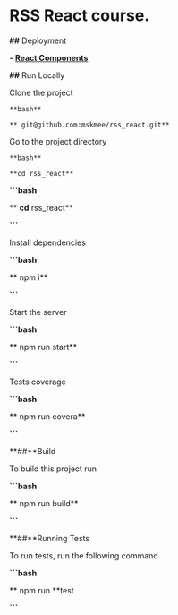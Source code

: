 # RSS React course.

**##** Deployment

**-** [**React Components**]()

**##** Run Locally

Clone the project

```
**bash**

** git@github.com:mskmee/rss_react.git**
```

Go to the project directory

```
**bash**

**cd rss_react**
```

**```bash**

\*\* **cd** rss_react\*\*

**```**

Install dependencies

**```bash**

** npm i**

**```**

Start the server

**```bash**

** npm run start**

**```**

Tests coverage

**```bash**

** npm run covera**

**```**

**##**Build

To build this project run

**```bash**

** npm run build**

**```**

**##**Running Tests

To run tests, run the following command

**```bash**

** npm run **test

**```**
